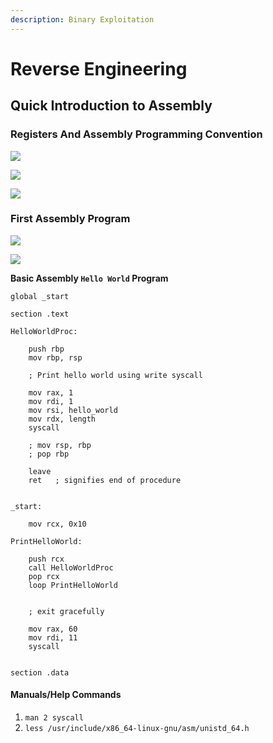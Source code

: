 ```yaml
---
description: Binary Exploitation
---
```


# Reverse Engineering

## Quick Introduction to Assembly

### Registers And Assembly Programming Convention

![](<../assets\_md/Pasted image 20220319095929.png>)

![](<../assets\_md/Pasted image 20220319100710.png>)

![](<../assets\_md/Pasted image 20220319100820.png>)

### First Assembly Program

![](<../assets\_md/Pasted image 20220319101428.png>)

![](<../assets\_md/Pasted image 20220319101508.png>)

**Basic Assembly `Hello World` Program**

```
global _start			

section .text

HelloWorldProc:

	push rbp
	mov rbp, rsp

	; Print hello world using write syscall
	
	mov rax, 1
	mov rdi, 1
	mov rsi, hello_world 
	mov rdx, length
	syscall

	; mov rsp, rbp
	; pop rbp

	leave
	ret   ; signifies end of procedure 


_start:

	mov rcx, 0x10

PrintHelloWorld:
	
	push rcx
	call HelloWorldProc
	pop rcx
	loop PrintHelloWorld


	; exit gracefully 
	
	mov rax, 60
	mov rdi, 11
	syscall


section .data
```

#### Manuals/Help Commands

1. `man 2 syscall`
2. `less /usr/include/x86_64-linux-gnu/asm/unistd_64.h`
